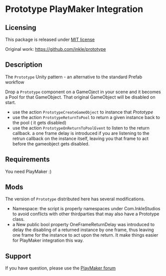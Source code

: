 Prototype PlayMaker Integration
================

## Licensing
This package is released under [MIT license](https://github.com/inkle/prototype/blob/master/LICENSE)

Original work: https://github.com/inkle/prototype

## Description

The `Prototype` Unity pattern - an alternative to the standard Prefab workflow

Drop a `Prototype` component on a GameOject in your scene and it becomes a Pool for that GameObject. That original GameObject will be disabled on start.

* use the action `PrototypeCreateGameObject` to instance that *Prototype*
* use the action `PrototypeReturnToPool` to return a given instance back to the pool ( it gets disabled)
* use the action `PrototypeOnReturnToPoolEvent` to listen to the return callback. a one frame delay is introduced if you are listening to the retrun callback on the instance itself, leaving you that frame to act before the gameobject gets disabled.

## Requirements

You need PlayMaker :)

## Mods
The version of `Prototype` distributed here has several modifications. 

* Namespace: the script is properly namespaces under Com.InkleStudios to avoid conflicts with other thirdparties that may also have a Prototype class.
* a New public bool property OneFrameReturnDelay was introduced to delay the disabling of a returned instance by one frame, thus leaving one frame for the instance to act upon the return. It make things easier for PlayMaker integration this way.


## Support
If you have question, please use the [PlayMaker forum](http://hutonggames.com/playmakerforum/index.php)
